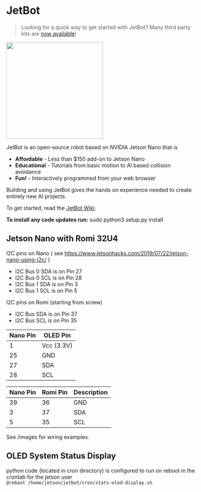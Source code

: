 # JetBot

<!--[<img src="https://img.shields.io/discord/553852754058280961.svg">](https://discord.gg/Ady6NtF) -->

> Looking for a quick way to get started with JetBot?  Many third party kits are [now available](../../wiki/third-party-kits)!

<img src="../..//wiki/images/jetson-jetbot-illustration_1600x1260.png" height="256">

JetBot is an open-source robot based on NVIDIA Jetson Nano that is

* **Affordable** - Less than $150 add-on to Jetson Nano
* **Educational** - Tutorials from basic motion to AI based collision avoidance
* **Fun!** - Interactively programmed from your web browser

Building and using JetBot gives the hands on experience needed to create entirely new AI projects.

To get started, read the [JetBot Wiki](https://github.com/NVIDIA-AI-IOT/jetbot/wiki).

**To install any code updates run:**
sudo python3 setup.py install
 

## Jetson Nano with Romi 32U4
I2C pins on Nano ( see https://www.jetsonhacks.com/2019/07/22/jetson-nano-using-i2c/ )
* I2C Bus 0 SDA is on Pin 27
* I2C Bus 0 SCL is on Pin 28
* I2C Bus 1 SDA is on Pin 3
* I2C Bus 1 SCL is on Pin 5


I2C pins on Romi (starting from screw)
* I2C Bus SDA is on Pin 37
* I2C Bus SCL is on Pin 35

Nano Pin|OLED Pin 
--------|--------
1|Vcc (3.3V)
25|GND
27|SDA
28|SCL

Nano Pin|Romi Pin|Description
--------|--------|-----------
39|36|GND
3|37|SDA
5|35|SCL

See /images for wiring examples.

## OLED System Status Display
python code (located in cron directory) is configured to run on reboot in the crontab for the jetson user\
```@reboot /home/jetson/jetbot/cron/stats-oled-display.sh```
